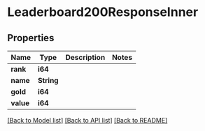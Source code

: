 # Leaderboard200ResponseInner

## Properties

Name | Type | Description | Notes
------------ | ------------- | ------------- | -------------
**rank** | **i64** |  | 
**name** | **String** |  | 
**gold** | **i64** |  | 
**value** | **i64** |  | 

[[Back to Model list]](../README.md#documentation-for-models) [[Back to API list]](../README.md#documentation-for-api-endpoints) [[Back to README]](../README.md)


